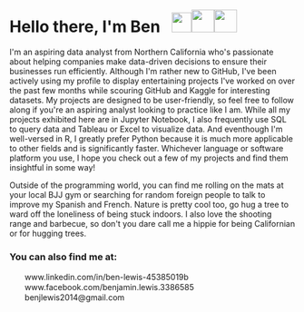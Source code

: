 # Hello there, I'm Ben &nbsp; <img src="https://img.icons8.com/emoji/48/000000/laptop-emoji.png" width=35><img src="https://img.icons8.com/fluent/48/000000/forest.png" width=40><img src="https://img.icons8.com/color/48/000000/california-flag.png" width=40>

I'm an aspiring data analyst from Northern California who's passionate about helping companies make data-driven decisions to ensure their businesses run efficiently. Although I'm rather new to GitHub, I've been actively using my profile to display entertaining projects I've worked on over the past few months while scouring GitHub and Kaggle for interesting datasets. My projects are designed to be user-friendly, so feel free to follow along if you're an aspiring analyst looking to practice like I am. While all my projects exhibited here are in Jupyter Notebook, I also frequently use SQL to query data and Tableau or Excel to visualize data. And eventhough I'm well-versed in R, I greatly prefer Python because it is much more applicable to other fields and is significantly faster. Whichever language or software platform you use, I hope you check out a few of my projects and find them insightful in some way!

Outside of the programming world, you can find me rolling on the mats at your local BJJ gym or searching for random foreign people to talk to improve my Spanish and French. Nature is pretty cool too, go hug a tree to ward off the loneliness of being stuck indoors. I also love the shooting range and barbecue, so don't you dare call me a hippie for being Californian or for hugging trees.

### You can also find me at:
<div>
  <a href="https://www.linkedin.com/in/ben-lewis-45385019b"><img src="http://t0.gstatic.com/images?q=tbn:ANd9GcRMCA3j2A8hfLl9p5UAU5nd9lvqLlNZvqoU4xOsZ192uH4IYS6X" width=15 height=15></a> &nbsp; www.linkedin.com/in/ben-lewis-45385019b
  <br>
  <a href="https://www.facebook.com/benjamin.lewis.3386585"><img src="https://img.icons8.com/fluent/48/000000/facebook-new.png" width=15; height=15;></a> &nbsp; www.facebook.com/benjamin.lewis.3386585
  <br>
  <a href="https://mail.google.com"><img src="https://img.icons8.com/fluent/48/000000/gmail--v1.png" width=15; height=15;></a> &nbsp; benjlewis2014@gmail.com
</div>

